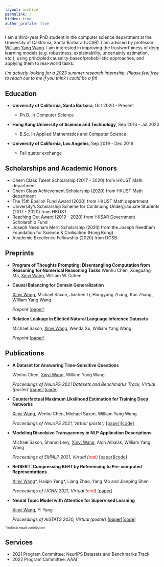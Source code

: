 ```yaml
---
layout: archive
permalink: /
hidden: true
author_profile: true
---
```


I am a third-year PhD student in the computer science department at the University of California, Santa Barbara (UCSB). I am advised by professor [William Yang Wang](https://sites.cs.ucsb.edu/~william/index.html).
I am interested in improving the trustworthiness of deep learning models (e.g. robustness, explainability, uncertainty estimation, etc.), using principled causality-based/probabilistic approaches, and applying them to real-world tasks.

*I'm actively looking for a 2023 summer research internship. Please feel free to reach out to me if you think I could be a fit!*
<!-- and I have also been working with professor [Kun Zhang](https://www.andrew.cmu.edu/user/kunz1/).  -->
<!-- I graduated from the Hong Kong University of Science and Technology (HKUST) in 2020 with a B.Sc. in applied mathematics and computer science.  -->
<!-- I was on exchange at the University of California, Los Angeles (UCLA) from September to December, 2019.  -->
<!-- I also had the fortune to work with [Yi Yang](http://yya518.github.io/) and [Prof. Yuan Yao](https://yao-lab.github.io/).  -->
<!-- \[[CV](/pdf/Resume.pdf)\]  -->

## Education 
* **University of California, Santa Barbara**, Oct 2020 - Present
  * Ph.D. in Computer Science

* **Hong Kong University of Science and Technology**, Sep 2016 - Jul 2020
  * B.Sc. in Applied Mathematics and Computer Science
  <!-- * CGA: 3.74/4.30  -->
  <!-- \[[transcript](/pdf/HKUST_transcript.pdf)\] -->
  <!-- * Capstone Project Supervisor: Prof. Yuan, Yao  -->

* **University of California, Los Angeles**, Sep 2019 - Dec 2019
  * Fall quater exchange
  <!-- * CGA: 3.90/4.00 (Dean's Honors List)  -->
  <!-- \[[transcript](/pdf/UCLA_transcript.pdf)\] -->

## Scholarships and Academic Honors

* Chern Class Talent Scholarship (2017 - 2020) from HKUST Math department
* Chern Class Achievement Scholarship (2020) from HKUST Math department
* The 15th Epsilon Fund Award (2020) from HKUST Math department
* University’s Scholarship Scheme for Continuing Undergraduate Students (2017 - 2020) from HKUST
* Reaching Out Award (2019 - 2020) from HKSAR Government Scholarship Fund
* Joseph Needham Merit Scholarship (2020) from the Joseph Needham Foundation for Science & Civilisation (Hong Kong) 
* Academic Excellence Fellowship (2020) from UCSB

## Preprints

* **Program of Thoughts Prompting: Disentangling Computation from Reasoning for Numerical Reasoning Tasks**
  Wenhu Chen, Xueguang Ma, <u>Xinyi Wang</u>, William W. Cohen

* **Causal Balancing for Domain Generalization**

  <u>Xinyi Wang</u>, Michael Saxon, Jiachen Li, Hongyang Zhang, Kun Zhang, William Yang Wang

  _Preprint_ \[[paper](https://arxiv.org/abs/2206.05263)\]

* **Relation Leakage in Elicited Natural Language Inference Datasets**

  Michael Saxon, <u>Xinyi Wang</u>, Wenda Xu, William Yang Wang
  
  _Preprint_ \[[paper](https://arxiv.org/abs/2112.09237)\]

## Publications

* **A Dataset for Answering Time-Sensitive Questions** 

  Wenhu Chen, <u>Xinyi Wang</u>, William Yang Wang 

  _Proceedings of NeurIPS 2021 Datasets and Benchmarks Track, Virtual (poster)_ \[[paper](https://arxiv.org/abs/2108.06314)\]\[[code](https://github.com/wenhuchen/Time-Sensitive-QA)\]

* **Counterfactual Maximum Likelihood Estimation for Training Deep Networks** 

  <u>Xinyi Wang</u>, Wenhu Chen, Michael Saxon, William Yang Wang 

  _Proceedings of NeurIPS 2021, Virtual (poster)_ \[[paper](https://arxiv.org/abs/2106.03831)\]\[[code](https://github.com/WANGXinyiLinda/CMLE)\]

* **Modeling Discolsive Transparency in NLP Application Descriptions** 

  Michael Saxon, Sharon Levy, <u>Xinyi Wang</u>, Alon Albalak, William Yang Wang 

  _Proceedings of EMNLP 2021, Virtual (<span style="color:red">oral</span>)_ \[[paper](https://arxiv.org/abs/2101.00433)\]\[[code](https://github.com/michaelsaxon/disclosive-transparency)\]

* **RefBERT: Compressing BERT by Referencing to Pre-computed Representations** 

  <u>Xinyi Wang</u>\*, Haiqin Yang\*, Liang Zhao, Yang Mo and Jianping Shen 

  _Proceedings of IJCNN 2021, Virtual (<span style="color:red">oral</span>)_ \[[paper](https://arxiv.org/abs/2106.08898)\]

* **Neural Topic Model with Attention for Supervised Learning** 

  <u>Xinyi Wang</u>, Yi Yang 

   _Proceedings of AISTATS 2020, Virtual (poster)_ \[[paper](http://proceedings.mlr.press/v108/wang20c.html)\]\[[code](https://github.com/WANGXinyiLinda/Neural-Topic-Model-with-Attention-for-Supervised-Learning)\]

<!-- * **Direct Proof of the Formation of Droplet Surface Shape and the Principle of Minimizing Free Energy** (College Physics. Sep. 2020)

  Kang Jin, **Xinyi Wang**, Kaihang Gui -->

<sub><sup>* indiacts equal contribution</sup></sub>



## Services
* 2021 Program Committee: NeurIPS Datasets and Benchmarks Track
* 2022 Program Committee: AAAI